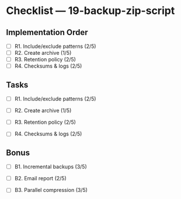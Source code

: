 # Checklist — 19-backup-zip-script

## Implementation Order
- [ ] R1. Include/exclude patterns (2/5)
- [ ] R2. Create archive (1/5)
- [ ] R3. Retention policy (2/5)
- [ ] R4. Checksums & logs (2/5)

## Tasks

- [ ] R1. Include/exclude patterns (2/5)

- [ ] R2. Create archive (1/5)

- [ ] R3. Retention policy (2/5)

- [ ] R4. Checksums & logs (2/5)

## Bonus

- [ ] B1. Incremental backups (3/5)

- [ ] B2. Email report (2/5)

- [ ] B3. Parallel compression (3/5)
